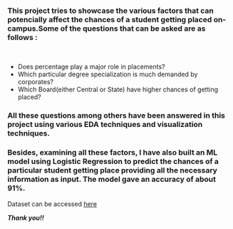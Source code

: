 <h3> This project tries to showcase the various factors that can potencially affect the chances of a student getting placed on-campus.Some of the questions that can be asked are as follows : </h3> <br>

* Does percentage play a major role in placements?
* Which particular degree specialization is much demanded by corporates?
* Which Board(either Central or State) have higher chances of getting placed?

 <h3> All these questions among others have been answered in this project using various EDA techniques and visualization techniques. </h3> 
 <h3> Besides, examining all these factors, I have also built an ML model using Logistic Regression to predict the chances of a particular student getting place providing all the necessary information as input. The model gave an accuracy of about 91%. </h3>

Dataset can be accessed [here]("https://www.kaggle.com/benroshan/factors-affecting-campus-placement")

**_Thank you!!_**
